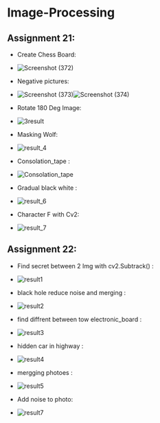 # Image-Processing

## Assignment 21:
  - Create Chess Board:
  - ![Screenshot (372)](https://user-images.githubusercontent.com/91725214/152672896-69dd5b62-f2a2-4bdf-978c-d73084fab13c.png)
  
  - Negative pictures:
  - ![Screenshot (373)](https://user-images.githubusercontent.com/91725214/152672937-a42306ca-f32f-4bbe-ab16-00aa6f394427.png)![Screenshot (374)](https://user-images.githubusercontent.com/91725214/152672961-c3dede88-c2e4-484c-ba21-46f679670d59.png)
  
  - Rotate 180 Deg Image:
  - ![3result](https://user-images.githubusercontent.com/91725214/152673535-61cd5927-25f0-47b3-b3b7-342ebb15e9f6.jpg)
  
  - Masking Wolf:
  - ![result_4](https://user-images.githubusercontent.com/91725214/152674211-19c5be3f-4a1b-4060-b973-2516ce9d66c2.png)
 
  - Consolation_tape :
  - ![Consolation_tape](https://user-images.githubusercontent.com/91725214/152675431-c1d55cca-7327-49e1-bfc3-f2477879c1ff.png)

  - Gradual black white :
  - ![result_6](https://user-images.githubusercontent.com/91725214/152676630-8b4e2647-fa8d-4bea-9869-1be8ed356bc0.png)
  
  
  - Character F with Cv2:
  - ![result_7](https://user-images.githubusercontent.com/91725214/152676643-627cf239-c991-4eb1-8f6c-056a3cbf2506.jpg)

## Assignment 22:

  - Find secret between 2 Img with cv2.Subtrack() :
  - ![result1](https://user-images.githubusercontent.com/91725214/153248708-8d30dbea-4ca0-4c80-a3ff-38eba8343e92.png)
 
  - black hole reduce noise and merging :
  -  ![result2](https://user-images.githubusercontent.com/91725214/153248979-1dccc8bf-ffba-44cd-96ea-4df9dbf1cf5e.png)
  
  - find diffrent between tow electronic_board :
  -  ![result3](https://user-images.githubusercontent.com/91725214/153249224-0dc27f8f-cfe8-47d4-b74a-0905cf2a464a.jpg)
  -  hidden car in highway :
  -  ![result4](https://user-images.githubusercontent.com/91725214/153249413-c87950f2-2862-46a6-b9ae-52bbfd62caad.jpg)
  - mergging photoes :
  - ![result5](https://user-images.githubusercontent.com/91725214/153249814-9d6267e9-143a-4e01-9dd3-f5e765259900.png)
  - Add noise to photo:
  - ![result7](https://user-images.githubusercontent.com/91725214/153250016-688edd21-6f97-42cd-9552-d7cab07f17dd.png)






  

